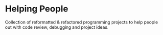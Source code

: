 # Helping People
Collection of reformatted & refactored programming projects to help people out with code review, debugging and project ideas. 